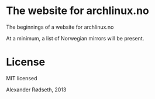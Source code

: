 The website for archlinux.no
============================

The beginnings of a website for archlinux.no

At a minimum, a list of Norwegian mirrors will be present.

License
=======

MIT licensed

Alexander Rødseth, 2013
